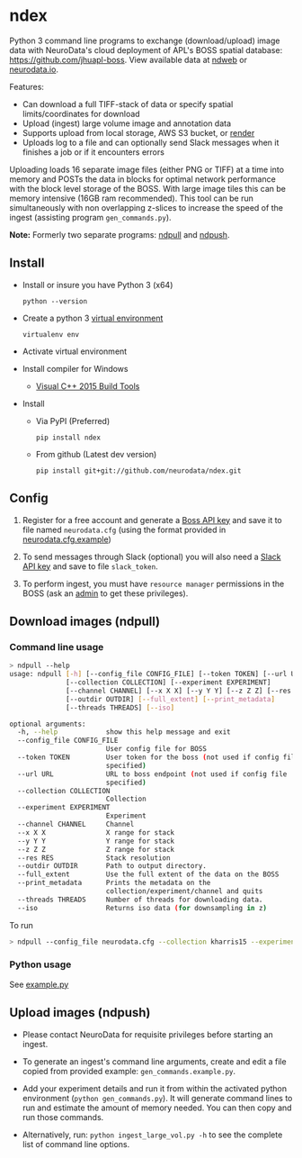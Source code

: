 # ndex

Python 3 command line programs to exchange (download/upload) image data with NeuroData's cloud deployment of APL's BOSS spatial database: <https://github.com/jhuapl-boss>.  View available data at [ndweb](https://ndwebtools.neurodata.io/) or [neurodata.io](https://neurodata.io/).  

Features:

- Can download a full TIFF-stack of data or specify spatial limits/coordinates for download
- Upload (ingest) large volume image and annotation data
- Supports upload from local storage, AWS S3 bucket, or [render](https://github.com/saalfeldlab/render)
- Uploads log to a file and can optionally send Slack messages when it finishes a job or if it encounters errors

Uploading loads 16 separate image files (either PNG or TIFF) at a time into memory and POSTs the data in blocks for optimal network performance with the block level storage of the BOSS.  With large image tiles this can be memory intensive (16GB ram recommended).  This tool can be run simultaneously with non overlapping z-slices to increase the speed of the ingest (assisting program `gen_commands.py`).

**Note:** Formerly two separate programs: [ndpull](https://github.com/neurodata/ndpull) and [ndpush](https://github.com/neurodata/ndpush).

## Install

- Install or insure you have Python 3 (x64)
  
  `python --version`
- Create a python 3 [virtual environment](https://virtualenv.pypa.io/en/stable/)

  `virtualenv env`
- Activate virtual environment

- Install compiler for Windows

  - [Visual C++ 2015 Build Tools](http://landinghub.visualstudio.com/visual-cpp-build-tools)

- Install
  - Via PyPI (Preferred)

    `pip install ndex`
  - From github (Latest dev version)

    `pip install git+git://github.com/neurodata/ndex.git`

## Config

1. Register for a free account and generate a [Boss API key](https://api.boss.neurodata.io/v1/mgmt/token) and save it to file named `neurodata.cfg` (using the format provided in [neurodata.cfg.example](neurodata.cfg.example))

1. To send messages through Slack (optional) you will also need a [Slack API key](https://api.slack.com/custom-integrations/legacy-tokens) and save to file `slack_token`.

1. To perform ingest, you must have `resource manager` permissions in the BOSS (ask an [admin](mailto:support@neurodata.io) to get these privileges).

## Download images (ndpull)

### Command line usage

```sh
> ndpull --help
usage: ndpull [-h] [--config_file CONFIG_FILE] [--token TOKEN] [--url URL]
              [--collection COLLECTION] [--experiment EXPERIMENT]
              [--channel CHANNEL] [--x X X] [--y Y Y] [--z Z Z] [--res RES]
              [--outdir OUTDIR] [--full_extent] [--print_metadata]
              [--threads THREADS] [--iso]

optional arguments:
  -h, --help            show this help message and exit
  --config_file CONFIG_FILE
                        User config file for BOSS
  --token TOKEN         User token for the boss (not used if config file
                        specified)
  --url URL             URL to boss endpoint (not used if config file
                        specified)
  --collection COLLECTION
                        Collection
  --experiment EXPERIMENT
                        Experiment
  --channel CHANNEL     Channel
  --x X X               X range for stack
  --y Y Y               Y range for stack
  --z Z Z               Z range for stack
  --res RES             Stack resolution
  --outdir OUTDIR       Path to output directory.
  --full_extent         Use the full extent of the data on the BOSS
  --print_metadata      Prints the metadata on the
                        collection/experiment/channel and quits
  --threads THREADS     Number of threads for downloading data.
  --iso                 Returns iso data (for downsampling in z)
```

To run

```sh
> ndpull --config_file neurodata.cfg --collection kharris15 --experiment apical --channel em --x 4096 4608 --y 4608 5120 --z 90 100 --outdir .
```

### Python usage

See [example.py](example.py)

## Upload images (ndpush)

- Please contact NeuroData for requisite privileges before starting an ingest.

- To generate an ingest's command line arguments, create and edit a file copied from provided example: `gen_commands.example.py`.

- Add your experiment details and run it from within the activated python environment (`python gen_commands.py`).  It will generate command lines to run and estimate the amount of memory needed.  You can then copy and run those commands.

- Alternatively, run: `python ingest_large_vol.py -h` to see the complete list of command line options.
